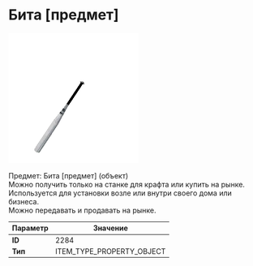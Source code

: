 # Бита [предмет]

![Item Image](../img/2284.webp?raw=true)

Предмет: Бита [предмет] (объект)<br>Можно получить только на станке для крафта или купить на рынке.<br>Используется для установки возле или внутри своего дома или бизнеса.<br>Можно передавать и продавать на рынке.


| Параметр | Значение |
|----------|----------|
| **ID** | 2284 |
| **Тип** | ITEM_TYPE_PROPERTY_OBJECT |

